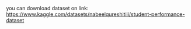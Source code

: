 you can download dataset on link: https://www.kaggle.com/datasets/nabeelqureshitiii/student-performance-dataset

